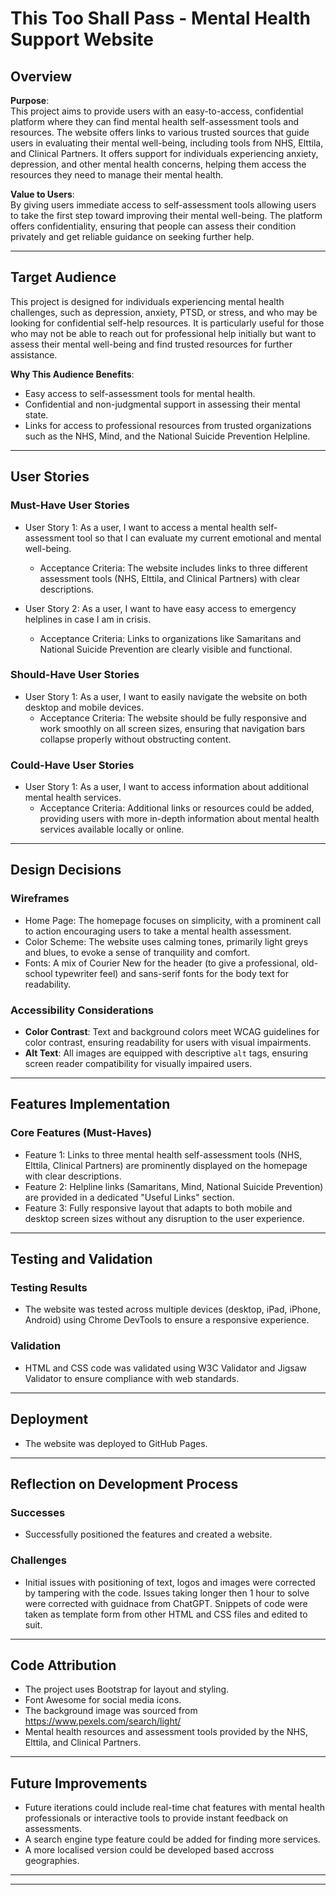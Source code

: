 # **This Too Shall Pass** - Mental Health Support Website

## Overview

**Purpose**:  
This project aims to provide users with an easy-to-access, confidential platform where they can find mental health self-assessment tools and resources. 
The website offers links to various trusted sources that guide users in evaluating their mental well-being, including tools from NHS, Elttila, and Clinical Partners. 
It offers support for individuals experiencing anxiety, depression, and other mental health concerns, helping them access the resources they need to manage their mental health.

**Value to Users**:  
By giving users immediate access to self-assessment tools allowing users to take the first step toward improving their mental well-being. 
The platform offers confidentiality, ensuring that people can assess their condition privately and get reliable guidance on seeking further help.

---

## Target Audience

This project is designed for individuals experiencing mental health challenges, such as depression, anxiety, PTSD, or stress, 
and who may be looking for confidential self-help resources. 
It is particularly useful for those who may not be able to reach out for professional help initially but want to 
assess their mental well-being and find trusted resources for further assistance.

**Why This Audience Benefits**:  
- Easy access to self-assessment tools for mental health.
- Confidential and non-judgmental support in assessing their mental state.
- Links for access to professional resources from trusted organizations such as the NHS, Mind, 
  and the National Suicide Prevention Helpline.

---

## User Stories

### Must-Have User Stories

- User Story 1: As a user, I want to access a mental health self-assessment tool so that I can evaluate my current emotional and mental well-being.
  - Acceptance Criteria: The website includes links to three different assessment tools (NHS, Elttila, and Clinical Partners) with clear descriptions.
  
- User Story 2: As a user, I want to have easy access to emergency helplines in case I am in crisis.
  - Acceptance Criteria: Links to organizations like Samaritans and National Suicide Prevention are clearly visible and functional.

### Should-Have User Stories

- User Story 1: As a user, I want to easily navigate the website on both desktop and mobile devices.
  - Acceptance Criteria: The website should be fully responsive and work smoothly on all screen sizes, ensuring that navigation bars collapse properly without obstructing content.

### Could-Have User Stories

- User Story 1: As a user, I want to access information about additional mental health services.
  - Acceptance Criteria: Additional links or resources could be added, providing users with more in-depth information about mental health services available locally or online.

---

## Design Decisions

### Wireframes
- Home Page: The homepage focuses on simplicity, with a prominent call to action encouraging users to take a mental health assessment.
- Color Scheme: The website uses calming tones, primarily light greys and blues, to evoke a sense of tranquility and comfort.
- Fonts: A mix of Courier New for the header (to give a professional, old-school typewriter feel) and sans-serif fonts for the body text for readability.

### Accessibility Considerations
- **Color Contrast**: Text and background colors meet WCAG guidelines for color contrast, ensuring readability for users with visual impairments.
- **Alt Text**: All images are equipped with descriptive `alt` tags, ensuring screen reader compatibility for visually impaired users.

---

## Features Implementation

### Core Features (Must-Haves)
- Feature 1: Links to three mental health self-assessment tools (NHS, Elttila, Clinical Partners) are prominently displayed on the homepage with clear descriptions.
- Feature 2: Helpline links (Samaritans, Mind, National Suicide Prevention) are provided in a dedicated "Useful Links" section.
- Feature 3: Fully responsive layout that adapts to both mobile and desktop screen sizes without any disruption to the user experience.
  
---

## Testing and Validation

### Testing Results
- The website was tested across multiple devices (desktop, iPad, iPhone, Android) using Chrome DevTools to ensure a responsive experience. 


### Validation
- HTML and CSS code was validated using W3C Validator and Jigsaw Validator to ensure compliance with web standards. 

---

## Deployment
- The website was deployed to GitHub Pages. 

---

## Reflection on Development Process

### Successes
- Successfully positioned the features and created a website.

### Challenges
- Initial issues with positioning of text, logos and images were corrected by tampering with the code.
  Issues taking longer then 1 hour to solve were corrected with guidnace from ChatGPT.
  Snippets of code were taken as template form from other HTML and CSS files and edited to suit. 
  
---

## Code Attribution

- The project uses Bootstrap for layout and styling.
- Font Awesome for social media icons.
- The background image was sourced from https://www.pexels.com/search/light/
- Mental health resources and assessment tools provided by the NHS, Elttila, and Clinical Partners.

---

## Future Improvements

- Future iterations could include real-time chat features with mental health professionals 
  or interactive tools to provide instant feedback on assessments.
- A search engine type feature could be added for finding more services.
- A more localised version could be developed based accross geographies.

----------------------------------------------------------------------------------------------------
----------------------------------------------------------------------------------------------------
